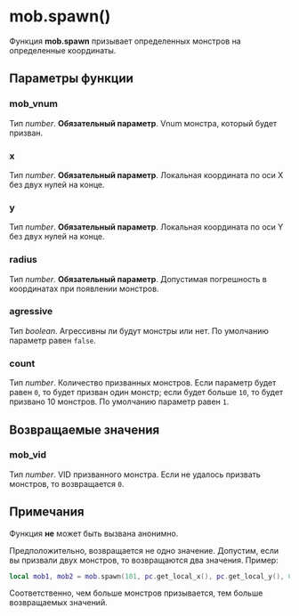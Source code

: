 # mob.spawn()
Функция **mob.spawn** призывает определенных монстров на определенные координаты.

## Параметры функции
### mob_vnum
Тип *number*. **Обязательный параметр**. Vnum монстра, который будет призван.

### x
Тип *number*. **Обязательный параметр**. Локальная координата по оси X без двух нулей на конце.

### y
Тип *number*. **Обязательный параметр**. Локальная координата по оси Y без двух нулей на конце.

### radius
Тип *number*. **Обязательный параметр**. Допустимая погрешность в координатах при появлении монстров.

### agressive
Тип *boolean*. Агрессивны ли будут монстры или нет. По умолчанию параметр равен `false`.

### count
Тип *number*. Количество призванных монстров. Если параметр будет равен `0`, то будет призван один монстр; если будет больше `10`, то будет призвано 10 монстров. По умолчанию параметр равен `1`.

## Возвращаемые значения
### mob_vid
Тип *number*. VID призванного монстра. Если не удалось призвать монстров, то возвращается `0`.

## Примечания
Функция **не** может быть вызвана анонимно.

Предположительно, возвращается не одно значение. Допустим, если вы призвали двух монстров, то возвращаются два значения. Пример:

````lua
local mob1, mob2 = mob.spawn(101, pc.get_local_x(), pc.get_local_y(), 0, false, 2)
````

Соответственно, чем больше монстров призывается, тем больше возвращаемых значений.